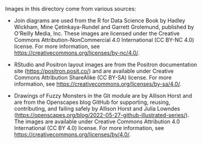 Images in this directory come from various sources:

- Join diagrams are used from the R for Data Science Book by Hadley Wickham, Mine Çetinkaya-Rundel and Garrett Grolemund, published by O'Reilly Media, Inc. These images are licensed under the Creative Commons Attribution-NonCommercial 4.0 International (CC BY-NC 4.0) license. For more information, see https://creativecommons.org/licenses/by-nc/4.0/.

- RStudio and Positron layout images are from the Positron documentation site (https://positron.posit.co/) and are available under Creative Commons Attribution ShareAlike (CC BY-SA) license. For more information, see https://creativecommons.org/licenses/by-sa/4.0/.

- Drawings of Fuzzy Monsters in the Git module are by Allison Horst and are from the Openscapes blog GitHub for supporting, reusing, contributing, and failing safely by Allison Horst and Julia Lowndes (https://openscapes.org/blog/2022-05-27-github-illustrated-series/). The images are available under Creative Commons Attribution 4.0 International (CC BY 4.0) license. For more information, see https://creativecommons.org/licenses/by/4.0/.
